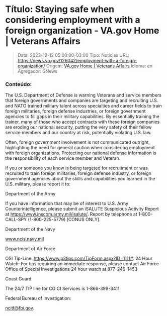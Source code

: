 # Título: Staying safe when considering employment with a foreign organization - VA.gov Home | Veterans Affairs

>Data: 2023-12-12 05:00:00-03:00
>Tipo: Notícias
>URL: https://news.va.gov/126042/employment-with-a-foreign-organization/
>Origem: [VA.gov Home | Veterans Affairs](https://news.va.gov)
>Idioma: en
>Agregador: GNews

### Conteúdo:

The U.S. Department of Defense is warning Veterans and service members that foreign governments and companies are targeting and recruiting U.S. and NATO trained military talent across specialties and career fields to train foreign militaries, foreign defense industries, or foreign government agencies to fill gaps in their military capabilities. By essentially training the trainer, many of those who accept contracts with these foreign companies are eroding our national security, putting the very safety of their fellow service members and our country at risk, potentially violating U.S. law.

Often, foreign government involvement is not communicated outright, highlighting the need for general caution when considering employment with foreign organizations. Protecting our national defense information is the responsibility of each service member and Veteran.

If you or someone you know is being targeted for recruitment or was recruited to train foreign militaries, foreign defense industry, or foreign government agencies about the skills and capabilities you learned in the U.S. military, please report it to:

Department of the Army

If you have information that may be of interest to U.S. Army Counterintelligence, please submit an iSALUTE Suspicious Activity Report at https://www.inscom.army.mil/isalute/. Report by telephone at 1-800-CALL-SPY (1-800-225-5779) [CONUS ONLY].

Department of the Navy

www.ncis.navy.mil

Department of Air Force

OSI Tip-Line: https://www.p3tips.com/TipForm.aspx?ID=1111#. 24 Hour Watch: For tips requiring an immediate response, please contact Air Force Office of Special Investigations 24 hour watch at 877-246-1453

Coast Guard

The 24/7 TIP line for CG CI Services is 1-866-399-3411.

Federal Bureau of Investigation:

ncitf@fbi.gov.
